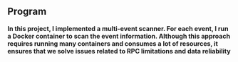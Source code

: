 ## Program

**In this project, I implemented a multi-event scanner. For each event, I run a Docker container to scan the event information. Although this approach requires running many containers and consumes a lot of resources, it ensures that we solve issues related to RPC limitations and data reliability**
